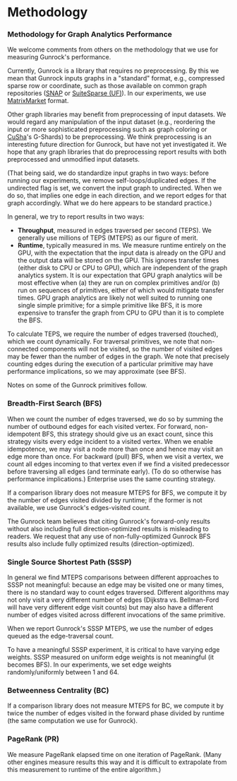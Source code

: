 # Methodology

### Methodology for Graph Analytics Performance
We welcome comments from others on the methodology that we use for measuring Gunrock's performance.

Currently, Gunrock is a library that requires no preprocessing. By this we mean that Gunrock inputs graphs in a "standard" format, e.g., compressed sparse row or coordinate, such as those available on common graph repositories ([SNAP](https://snap.stanford.edu/data/index.html) or [SuiteSparse (UF)](http://www.cise.ufl.edu/research/sparse/matrices/)). In our experiments, we use [MatrixMarket](https://people.sc.fsu.edu/~jburkardt/data/mm/mm.html) format.

Other graph libraries may benefit from preprocessing of input datasets. We would regard any manipulation of the input dataset (e.g., reordering the input or more sophisticated preprocessing such as graph coloring or  [CuSha](http://farkhor.github.io/CuSha/)'s G-Shards) to be preprocessing. We think preprocessing is an interesting future direction for Gunrock, but have not yet investigated it. We hope that any graph libraries that do preprocessing report results with both preprocessed and unmodified input datasets.

(That being said, we do standardize input graphs in two ways: before running our experiments, we remove self-loops/duplicated edges. If the undirected flag is set, we convert the input graph to undirected. When we do so, that implies one edge in each direction, and we report edges for that graph accordingly. What we do here appears to be standard practice.)

In general, we try to report results in two ways:

- **Throughput**, measured in edges traversed per second (TEPS). We generally use millions of TEPS (MTEPS) as our figure of merit.
- **Runtime**, typically measured in ms. We measure runtime entirely on the GPU, with the expectation that the input data is already on the GPU and the output data will be stored on the GPU. This ignores transfer times (either disk to CPU or CPU to GPU), which are independent of the graph analytics system. It is our expectation that GPU graph analytics will be most effective when (a) they are run on complex primitives and/or (b) run on sequences of primitives, either of which would mitigate transfer times. GPU graph analytics are likely not well suited to running one single simple primitive; for a simple primitive like BFS, it is more expensive to transfer the graph from CPU to GPU than it is to complete the BFS.

To calculate TEPS, we require the number of edges traversed (touched), which we count dynamically. For traversal primitives, we note that non-connected components will not be visited, so the number of visited edges may be fewer than the number of edges in the graph. We note that precisely counting edges during the execution of a particular primitive may have performance implications, so we may approximate (see BFS).

Notes on some of the Gunrock primitives follow.

### Breadth-First Search (BFS)

When we count the number of edges traversed, we do so by summing the number of outbound edges for each visited vertex. For forward, non-idempotent BFS, this strategy should give us an exact count, since this strategy visits every edge incident to a visited vertex. When we enable idempotence, we may visit a node more than once and hence may visit an edge more than once. For backward (pull) BFS, when we visit a vertex, we count all edges incoming to that vertex even if we find a visited predecessor before traversing all edges (and terminate early). (To do so otherwise has performance implications.) Enterprise uses the same counting strategy.

If a comparison library does not measure MTEPS for BFS, we compute it by the number of edges visited divided by runtime; if the former is not available, we use Gunrock's edges-visited count.

The Gunrock team believes that citing Gunrock's forward-only results without also including full direction-optimized results is misleading to readers. We request that any use of non-fully-optimized Gunrock BFS results also include fully optimized results (direction-optimized).

### Single Source Shortest Path (SSSP)

In general we find MTEPS comparisons between different approaches to SSSP not meaningful: because an edge may be visited one or many times, there is no standard way to count edges traversed. Different algorithms may not only visit a very different number of edges (Dijkstra vs. Bellman-Ford will have very different edge visit counts) but may also have a different number of edges visited across different invocations of the same primitive.

When we report Gunrock's SSSP MTEPS, we use the number of edges queued as the edge-traversal count.

To have a meaningful SSSP experiment, it is critical to have varying edge weights. SSSP measured on uniform edge weights is not meaningful (it becomes BFS). In our experiments, we set edge weights randomly/uniformly between 1 and 64.

### Betweenness Centrality (BC)

If a comparison library does not measure MTEPS for BC, we compute it by twice the number of edges visited in the forward phase divided by runtime (the same computation we use for Gunrock).

### PageRank (PR)

We measure PageRank elapsed time on one iteration of PageRank. (Many other engines measure results this way and it is difficult to extrapolate from this measurement to runtime of the entire algorithm.)

